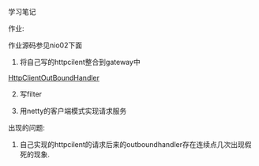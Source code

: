 学习笔记

作业:



作业源码参见nio02下面



1) 将自己写的httpcilent整合到gateway中

[HttpClientOutBoundHandler](nio02/src/main/java/io/github/kimmking/gateway/outbound/httpclient/HttpClientOutBoundHandler.java)

2) 写filter



3) 用netty的客户端模式实现请求服务



出现的问题:

1) 自己实现的httpcilent的请求后来的outboundhandler存在连续点几次出现假死的现象.

